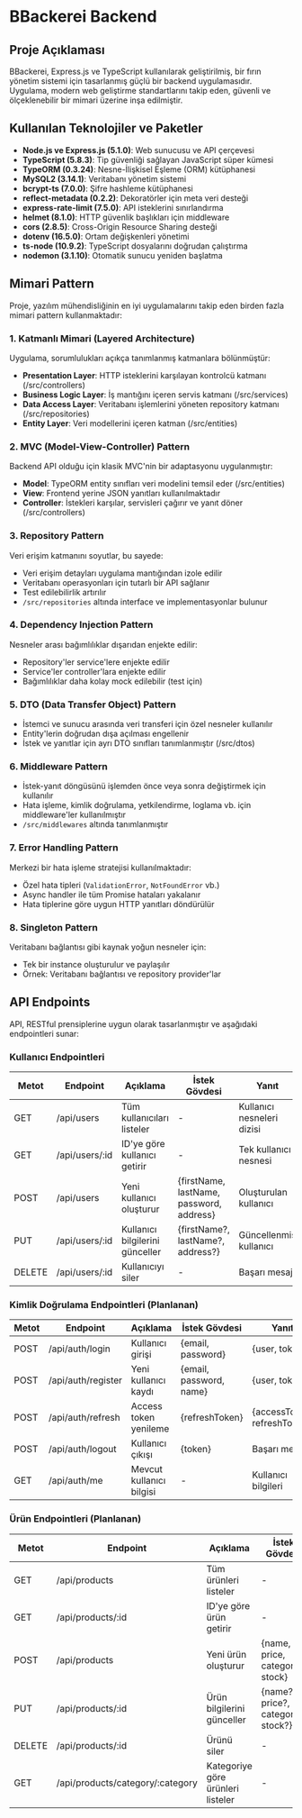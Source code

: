# BBackerei Backend

## Proje Açıklaması
BBackerei, Express.js ve TypeScript kullanılarak geliştirilmiş, bir fırın yönetim sistemi için tasarlanmış güçlü bir backend uygulamasıdır. Uygulama, modern web geliştirme standartlarını takip eden, güvenli ve ölçeklenebilir bir mimari üzerine inşa edilmiştir.

## Kullanılan Teknolojiler ve Paketler
- **Node.js ve Express.js (5.1.0)**: Web sunucusu ve API çerçevesi
- **TypeScript (5.8.3)**: Tip güvenliği sağlayan JavaScript süper kümesi
- **TypeORM (0.3.24)**: Nesne-İlişkisel Eşleme (ORM) kütüphanesi
- **MySQL2 (3.14.1)**: Veritabanı yönetim sistemi
- **bcrypt-ts (7.0.0)**: Şifre hashleme kütüphanesi
- **reflect-metadata (0.2.2)**: Dekoratörler için meta veri desteği
- **express-rate-limit (7.5.0)**: API isteklerini sınırlandırma
- **helmet (8.1.0)**: HTTP güvenlik başlıkları için middleware
- **cors (2.8.5)**: Cross-Origin Resource Sharing desteği
- **dotenv (16.5.0)**: Ortam değişkenleri yönetimi
- **ts-node (10.9.2)**: TypeScript dosyalarını doğrudan çalıştırma
- **nodemon (3.1.10)**: Otomatik sunucu yeniden başlatma

## Mimari Pattern

Proje, yazılım mühendisliğinin en iyi uygulamalarını takip eden birden fazla mimari pattern kullanmaktadır:

### 1. Katmanlı Mimari (Layered Architecture)
Uygulama, sorumlulukları açıkça tanımlanmış katmanlara bölünmüştür:

- **Presentation Layer**: HTTP isteklerini karşılayan kontrolcü katmanı (/src/controllers)
- **Business Logic Layer**: İş mantığını içeren servis katmanı (/src/services)
- **Data Access Layer**: Veritabanı işlemlerini yöneten repository katmanı (/src/repositories)
- **Entity Layer**: Veri modellerini içeren katman (/src/entities)

### 2. MVC (Model-View-Controller) Pattern
Backend API olduğu için klasik MVC'nin bir adaptasyonu uygulanmıştır:

- **Model**: TypeORM entity sınıfları veri modelini temsil eder (/src/entities)
- **View**: Frontend yerine JSON yanıtları kullanılmaktadır
- **Controller**: İstekleri karşılar, servisleri çağırır ve yanıt döner (/src/controllers)

### 3. Repository Pattern
Veri erişim katmanını soyutlar, bu sayede:

- Veri erişim detayları uygulama mantığından izole edilir
- Veritabanı operasyonları için tutarlı bir API sağlanır
- Test edilebilirlik artırılır
- `/src/repositories` altında interface ve implementasyonlar bulunur

### 4. Dependency Injection Pattern
Nesneler arası bağımlılıklar dışarıdan enjekte edilir:

- Repository'ler service'lere enjekte edilir
- Service'ler controller'lara enjekte edilir
- Bağımlılıklar daha kolay mock edilebilir (test için)

### 5. DTO (Data Transfer Object) Pattern
- İstemci ve sunucu arasında veri transferi için özel nesneler kullanılır
- Entity'lerin doğrudan dışa açılması engellenir
- İstek ve yanıtlar için ayrı DTO sınıfları tanımlanmıştır (/src/dtos)

### 6. Middleware Pattern
- İstek-yanıt döngüsünü işlemden önce veya sonra değiştirmek için kullanılır
- Hata işleme, kimlik doğrulama, yetkilendirme, loglama vb. için middleware'ler kullanılmıştır
- `/src/middlewares` altında tanımlanmıştır

### 7. Error Handling Pattern
Merkezi bir hata işleme stratejisi kullanılmaktadır:
- Özel hata tipleri (`ValidationError`, `NotFoundError` vb.)
- Async handler ile tüm Promise hataları yakalanır
- Hata tiplerine göre uygun HTTP yanıtları döndürülür

### 8. Singleton Pattern
Veritabanı bağlantısı gibi kaynak yoğun nesneler için:
- Tek bir instance oluşturulur ve paylaşılır
- Örnek: Veritabanı bağlantısı ve repository provider'lar

## API Endpoints

API, RESTful prensiplerine uygun olarak tasarlanmıştır ve aşağıdaki endpointleri sunar:

### Kullanıcı Endpointleri

| Metot   | Endpoint        | Açıklama                         | İstek Gövdesi                              | Yanıt                                  |
|---------|-----------------|----------------------------------|-------------------------------------------|----------------------------------------|
| GET     | /api/users      | Tüm kullanıcıları listeler       | -                                         | Kullanıcı nesneleri dizisi             |
| GET     | /api/users/:id  | ID'ye göre kullanıcı getirir     | -                                         | Tek kullanıcı nesnesi                  |
| POST    | /api/users      | Yeni kullanıcı oluşturur         | {firstName, lastName, password, address}  | Oluşturulan kullanıcı                  |
| PUT     | /api/users/:id  | Kullanıcı bilgilerini günceller  | {firstName?, lastName?, address?}         | Güncellenmiş kullanıcı                 |
| DELETE  | /api/users/:id  | Kullanıcıyı siler                | -                                         | Başarı mesajı                          |

### Kimlik Doğrulama Endpointleri (Planlanan)

| Metot   | Endpoint               | Açıklama                        | İstek Gövdesi                       | Yanıt                              |
|---------|------------------------|---------------------------------|------------------------------------|------------------------------------|
| POST    | /api/auth/login        | Kullanıcı girişi                | {email, password}                  | {user, token}                      |
| POST    | /api/auth/register     | Yeni kullanıcı kaydı            | {email, password, name}            | {user, token}                      |
| POST    | /api/auth/refresh      | Access token yenileme           | {refreshToken}                     | {accessToken, refreshToken}        |
| POST    | /api/auth/logout       | Kullanıcı çıkışı                | {token}                            | Başarı mesajı                      |
| GET     | /api/auth/me           | Mevcut kullanıcı bilgisi        | -                                  | Kullanıcı bilgileri                |

### Ürün Endpointleri (Planlanan)

| Metot   | Endpoint               | Açıklama                        | İstek Gövdesi                       | Yanıt                              |
|---------|------------------------|---------------------------------|------------------------------------|------------------------------------|
| GET     | /api/products          | Tüm ürünleri listeler           | -                                  | Ürün nesneleri dizisi              |
| GET     | /api/products/:id      | ID'ye göre ürün getirir         | -                                  | Tek ürün nesnesi                   |
| POST    | /api/products          | Yeni ürün oluşturur             | {name, price, category, stock}     | Oluşturulan ürün                   |
| PUT     | /api/products/:id      | Ürün bilgilerini günceller      | {name?, price?, category?, stock?} | Güncellenmiş ürün                  |
| DELETE  | /api/products/:id      | Ürünü siler                     | -                                  | Başarı mesajı                      |
| GET     | /api/products/category/:category | Kategoriye göre ürünleri listeler | - | Ürün nesneleri dizisi |
